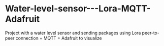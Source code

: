 # Water-level-sensor---Lora-MQTT-Adafruit
Project with a water level sensor and sending packages using Lora peer-to-peer connection + MQTT + Adafruit to visualize
